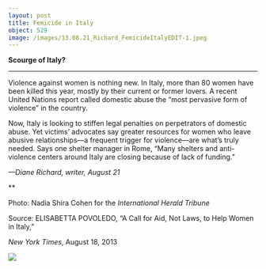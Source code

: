```yaml
---
layout: post
title: Femicide in Italy
object: 529
image: /images/13.08.21_Richard_FemicideItalyEDIT-1.jpeg
---
```

**Scourge of Italy?**

****

Violence against women is nothing new. In Italy, more than 80 women have been killed this year, mostly by their current or former lovers. A recent United Nations report called domestic abuse the “most pervasive form of violence” in the country.

Now, Italy is looking to stiffen legal penalties on perpetrators of domestic abuse. Yet victims’ advocates say greater resources for women who leave abusive relationships—a frequent trigger for violence—are what’s truly needed. Says one shelter manager in Rome, “Many shelters and anti-violence centers around Italy are closing because of lack of funding.” 

*—Diane Richard, writer, August 21*

**

Photo: Nadia Shira Cohen for the *International Herald Tribune*

Source: ELISABETTA POVOLEDO, “A Call for Aid, Not Laws, to Help Women in Italy,” 

*New York Times*, August 18, 2013 

![]({{siteurl.base}}/images/13.08.21_Richard_FemicideItalyEDIT-1.jpeg)
